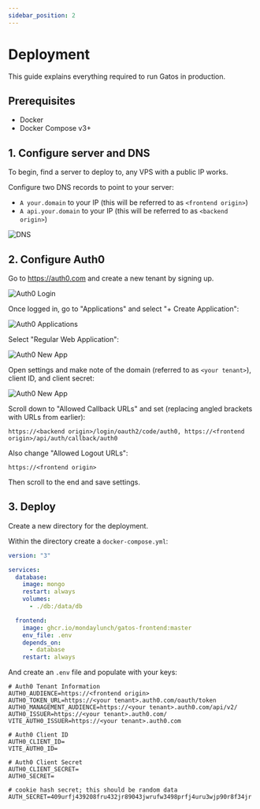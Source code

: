 ```yaml
---
sidebar_position: 2
---
```


# Deployment

This guide explains everything required to run Gatos in production.

## Prerequisites

- Docker
- Docker Compose v3+

## 1. Configure server and DNS

To begin, find a server to deploy to, any VPS with a public IP works.

Configure two DNS records to point to your server:

- `A your.domain` to your IP (this will be referred to as `<frontend origin>`)
- `A api.your.domain` to your IP (this will be referred to as `<backend origin>`)

![DNS](/img/examples/dns.png)

## 2. Configure Auth0

Go to https://auth0.com and create a new tenant by signing up.

![Auth0 Login](/img/examples/auth0-login.png)

Once logged in, go to "Applications" and select "+ Create Application":

![Auth0 Applications](/img/examples/auth0-applications.png)

Select "Regular Web Application":

![Auth0 New App](/img/examples/auth0-new-app.png)

Open settings and make note of the domain (referred to as `<your tenant>`), client ID, and client secret:

![Auth0 New App](/img/examples/auth0-app-settings.png)

Scroll down to "Allowed Callback URLs" and set (replacing angled brackets with URLs from earlier):

```
https://<backend origin>/login/oauth2/code/auth0, https://<frontend origin>/api/auth/callback/auth0
```

Also change "Allowed Logout URLs":

```
https://<frontend origin>
```

Then scroll to the end and save settings.

## 3. Deploy

Create a new directory for the deployment.

Within the directory create a `docker-compose.yml`:

```yml
version: "3"

services:
  database:
    image: mongo
    restart: always
    volumes:
      - ./db:/data/db

  frontend:
    image: ghcr.io/mondaylunch/gatos-frontend:master
    env_file: .env
    depends_on:
      - database
    restart: always
```

And create an `.env` file and populate with your keys:

```dotenv
# Auth0 Tenant Information
AUTH0_AUDIENCE=https://<frontend origin>
AUTH0_TOKEN_URL=https://<your tenant>.auth0.com/oauth/token
AUTH0_MANAGEMENT_AUDIENCE=https://<your tenant>.auth0.com/api/v2/
AUTH0_ISSUER=https://<your tenant>.auth0.com/
VITE_AUTH0_ISSUER=https://<your tenant>.auth0.com

# Auth0 Client ID
AUTH0_CLIENT_ID=
VITE_AUTH0_ID=

# Auth0 Client Secret
AUTH0_CLIENT_SECRET=
AUTH0_SECRET=

# cookie hash secret; this should be random data
AUTH_SECRET=409urfj439208fru432jr89043jwrufw3498prfj4uru3wjp90r8f34jr
```
